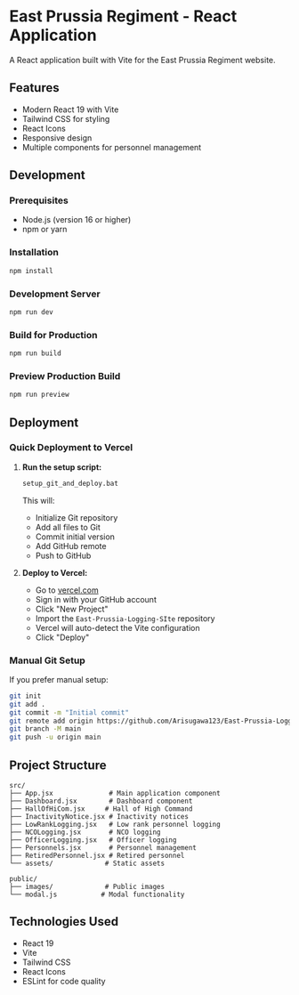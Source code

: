 # East Prussia Regiment - React Application

A React application built with Vite for the East Prussia Regiment website.

## Features

- Modern React 19 with Vite
- Tailwind CSS for styling
- React Icons
- Responsive design
- Multiple components for personnel management

## Development

### Prerequisites
- Node.js (version 16 or higher)
- npm or yarn

### Installation
```bash
npm install
```

### Development Server
```bash
npm run dev
```

### Build for Production
```bash
npm run build
```

### Preview Production Build
```bash
npm run preview
```

## Deployment

### Quick Deployment to Vercel

1. **Run the setup script:**
   ```bash
   setup_git_and_deploy.bat
   ```
   This will:
   - Initialize Git repository
   - Add all files to Git
   - Commit initial version
   - Add GitHub remote
   - Push to GitHub

2. **Deploy to Vercel:**
   - Go to [vercel.com](https://vercel.com)
   - Sign in with your GitHub account
   - Click "New Project"
   - Import the `East-Prussia-Logging-SIte` repository
   - Vercel will auto-detect the Vite configuration
   - Click "Deploy"

### Manual Git Setup

If you prefer manual setup:

```bash
git init
git add .
git commit -m "Initial commit"
git remote add origin https://github.com/Arisugawa123/East-Prussia-Logging-SIte.git
git branch -M main
git push -u origin main
```

## Project Structure

```
src/
├── App.jsx              # Main application component
├── Dashboard.jsx        # Dashboard component
├── HallOfHiCom.jsx     # Hall of High Command
├── InactivityNotice.jsx # Inactivity notices
├── LowRankLogging.jsx   # Low rank personnel logging
├── NCOLogging.jsx       # NCO logging
├── OfficerLogging.jsx   # Officer logging
├── Personnels.jsx       # Personnel management
├── RetiredPersonnel.jsx # Retired personnel
└── assets/             # Static assets

public/
├── images/             # Public images
└── modal.js           # Modal functionality
```

## Technologies Used

- React 19
- Vite
- Tailwind CSS
- React Icons
- ESLint for code quality
